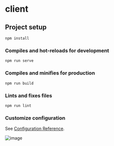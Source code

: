# client

## Project setup
```
npm install
```

### Compiles and hot-reloads for development
```
npm run serve
```

### Compiles and minifies for production
```
npm run build
```

### Lints and fixes files
```
npm run lint
```

### Customize configuration
See [Configuration Reference](https://cli.vuejs.org/config/).



![image](https://github.com/soybean15/realtime-biometrics-client/assets/75112014/ac243cf1-e575-4286-a4a0-b8a95c860230)

